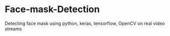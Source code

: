 # Face-mask-Detection
Detecting face mask using python, keras, tensorflow, OpenCV on real video streams
